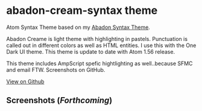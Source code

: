 # abadon-cream-syntax theme

Atom Syntax Theme based on my [Abadon Syntax Theme](https://github.com/Tirjasdyn/Abadon-syntax).

Abadon Creame is light theme with highlighting in pastels. Punctuation is called out in different colors as well as HTML entities. I use this with the One Dark UI theme. This theme is update to date with Atom 1.56 release.

This theme includes AmpScript spefic hightlighting as well..because SFMC and email FTW. Screenshots on GitHub.

[View on Github](https://github.com/Tirjasdyn/AbandonCream-syntax)

## Screenshots (_Forthcoming_)

